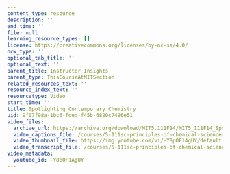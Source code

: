 ```yaml
---
content_type: resource
description: ''
end_time: ''
file: null
learning_resource_types: []
license: https://creativecommons.org/licenses/by-nc-sa/4.0/
ocw_type: ''
optional_tab_title: ''
optional_text: ''
parent_title: Instructor Insights
parent_type: ThisCourseAtMITSection
related_resources_text: ''
resource_index_text: ''
resourcetype: Video
start_time: ''
title: Spotlighting Contemporary Chemistry
uid: 9f07f98a-1bc6-fded-f45b-6820c7496e51
video_files:
  archive_url: https://archive.org/download/MIT5.111F14/MIT5_111F14_SpotlightingContemporary_300k.mp4
  video_captions_file: /courses/5-111sc-principles-of-chemical-science-fall-2014/69f42cd27a5258b18a8f098d11741869_-Y8pOF1AgUY.vtt
  video_thumbnail_file: https://img.youtube.com/vi/-Y8pOF1AgUY/default.jpg
  video_transcript_file: /courses/5-111sc-principles-of-chemical-science-fall-2014/e0e7523e5be8e9e207cbb48e280cc054_-Y8pOF1AgUY.pdf
video_metadata:
  youtube_id: -Y8pOF1AgUY
---
```


